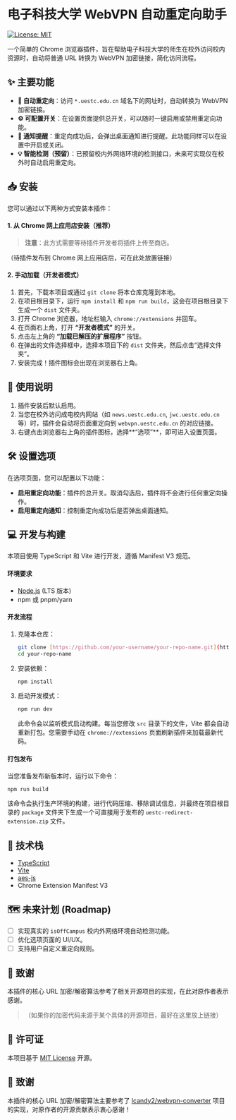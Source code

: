 ﻿# 电子科技大学 WebVPN 自动重定向助手

[![License: MIT](https://img.shields.io/badge/License-MIT-yellow.svg)](https://opensource.org/licenses/MIT)

一个简单的 Chrome 浏览器插件，旨在帮助电子科技大学的师生在校外访问校内资源时，自动将普通 URL 转换为 WebVPN 加密链接，简化访问流程。

## ✨ 主要功能

- **🚀 自动重定向**：访问 `*.uestc.edu.cn` 域名下的网址时，自动转换为 WebVPN 加密链接。
- **⚙️ 可配置开关**：在设置页面提供总开关，可以随时一键启用或禁用重定向功能。
- **🔔 通知提醒**：重定向成功后，会弹出桌面通知进行提醒。此功能同样可以在设置中开启或关闭。
- **💡 智能检测（预留）**：已预留校内外网络环境的检测接口，未来可实现仅在校外时自动启用重定向。

## 📥 安装

您可以通过以下两种方式安装本插件：

#### 1. 从 Chrome 网上应用店安装（推荐）

> **注意**：此方式需要等待插件开发者将插件上传至商店。

（待插件发布到 Chrome 网上应用店后，可在此处放置链接）

#### 2. 手动加载（开发者模式）

1.  首先，下载本项目或通过 `git clone` 将本仓库克隆到本地。
2.  在项目根目录下，运行 `npm install` 和 `npm run build`，这会在项目根目录下生成一个 `dist` 文件夹。
3.  打开 Chrome 浏览器，地址栏输入 `chrome://extensions` 并回车。
4.  在页面右上角，打开 **“开发者模式”** 的开关。
5.  点击左上角的 **“加载已解压的扩展程序”** 按钮。
6.  在弹出的文件选择框中，选择本项目下的 `dist` 文件夹，然后点击“选择文件夹”。
7.  安装完成！插件图标会出现在浏览器右上角。

## 📖 使用说明

1.  插件安装后默认启用。
2.  当您在校外访问成电校内网站（如 `news.uestc.edu.cn`, `jwc.uestc.edu.cn` 等）时，插件会自动将页面重定向到 `webvpn.uestc.edu.cn` 的对应链接。
3.  右键点击浏览器右上角的插件图标，选择**“选项”**，即可进入设置页面。

## 🛠️ 设置选项

在选项页面，您可以配置以下功能：

- **启用重定向功能**：插件的总开关。取消勾选后，插件将不会进行任何重定向操作。
- **启用重定向通知**：控制重定向成功后是否弹出桌面通知。

## 💻 开发与构建

本项目使用 TypeScript 和 Vite 进行开发，遵循 Manifest V3 规范。

#### 环境要求

- [Node.js](https://nodejs.org/) (LTS 版本)
- npm 或 pnpm/yarn

#### 开发流程

1.  克隆本仓库：
    ```bash
    git clone [https://github.com/your-username/your-repo-name.git](https://github.com/your-username/your-repo-name.git)
    cd your-repo-name
    ```

2.  安装依赖：
    ```bash
    npm install
    ```

3.  启动开发模式：
    ```bash
    npm run dev
    ```
    此命令会以监听模式启动构建。每当您修改 `src` 目录下的文件，Vite 都会自动重新打包。您需要手动在 `chrome://extensions` 页面刷新插件来加载最新代码。

#### 打包发布

当您准备发布新版本时，运行以下命令：
```bash
npm run build
```
该命令会执行生产环境的构建，进行代码压缩、移除调试信息，并最终在项目根目录的 `package` 文件夹下生成一个可直接用于发布的 `uestc-redirect-extension.zip` 文件。

## 🔧 技术栈

- [TypeScript](https://www.typescriptlang.org/)
- [Vite](https://vitejs.dev/)
- [aes-js](https://github.com/ricmoo/aes-js)
- Chrome Extension Manifest V3

## 🗺️ 未来计划 (Roadmap)

- [ ] 实现真实的 `isOffCampus` 校内外网络环境自动检测功能。
- [ ] 优化选项页面的 UI/UX。
- [ ] 支持用户自定义重定向规则。

## 🙏 致谢

本插件的核心 URL 加密/解密算法参考了相关开源项目的实现，在此对原作者表示感谢。
> （如果你的加密代码来源于某个具体的开源项目，最好在这里放上链接）

## 📄 许可证

本项目基于 [MIT License](https://opensource.org/licenses/MIT) 开源。

## 🙏 致谢

本插件的核心 URL 加密/解密算法主要参考了 [lcandy2/webvpn-converter](https://github.com/lcandy2/webvpn-converter) 项目的实现，对原作者的开源贡献表示衷心感谢！